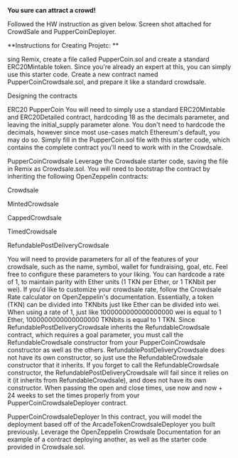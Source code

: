 **You sure can attract a crowd!**

Followed the HW instruction as given below. 
Screen shot attached for CrowdSale and PupperCoinDeployer. 


**Instructions for Creating Projetc: **

sing Remix, create a file called PupperCoin.sol and create a standard ERC20Mintable token. Since you're already an expert at this, you can simply use this starter code.
Create a new contract named PupperCoinCrowdsale.sol, and prepare it like a standard crowdsale.

Designing the contracts

ERC20 PupperCoin
You will need to simply use a standard ERC20Mintable and ERC20Detailed contract, hardcoding 18 as the decimals parameter, and leaving the initial_supply parameter alone.
You don't need to hardcode the decimals, however since most use-cases match Ethereum's default, you may do so.
Simply fill in the PupperCoin.sol file with this starter code, which contains the complete contract you'll need to work with in the Crowdsale.

PupperCoinCrowdsale
Leverage the Crowdsale starter code, saving the file in Remix as Crowdsale.sol.
You will need to bootstrap the contract by inheriting the following OpenZeppelin contracts:


Crowdsale


MintedCrowdsale


CappedCrowdsale


TimedCrowdsale


RefundablePostDeliveryCrowdsale


You will need to provide parameters for all of the features of your crowdsale, such as the name, symbol, wallet for fundraising, goal, etc. Feel free to configure these parameters to your liking.
You can hardcode a rate of 1, to maintain parity with Ether units (1 TKN per Ether, or 1 TKNbit per wei). If you'd like to customize your crowdsale rate, follow the Crowdsale Rate calculator on OpenZeppelin's documentation. Essentially, a token (TKN) can be divided into TKNbits just like Ether can be divided into wei. When using a rate of 1, just like 1000000000000000000 wei is equal to 1 Ether, 1000000000000000000 TKNbits is equal to 1 TKN.
Since RefundablePostDeliveryCrowdsale inherits the RefundableCrowdsale contract, which requires a goal parameter, you must call the RefundableCrowdsale constructor from your PupperCoinCrowdsale constructor as well as the others. RefundablePostDeliveryCrowdsale does not have its own constructor, so just use the RefundableCrowdsale constructor that it inherits.
If you forget to call the RefundableCrowdsale constructor, the RefundablePostDeliveryCrowdsale will fail since it relies on it (it inherits from RefundableCrowdsale), and does not have its own constructor.
When passing the open and close times, use now and now + 24 weeks to set the times properly from your PupperCoinCrowdsaleDeployer contract.

PupperCoinCrowdsaleDeployer
In this contract, you will model the deployment based off of the ArcadeTokenCrowdsaleDeployer you built previously. Leverage the OpenZeppelin Crowdsale Documentation for an example of a contract deploying another, as well as the starter code provided in Crowdsale.sol.
